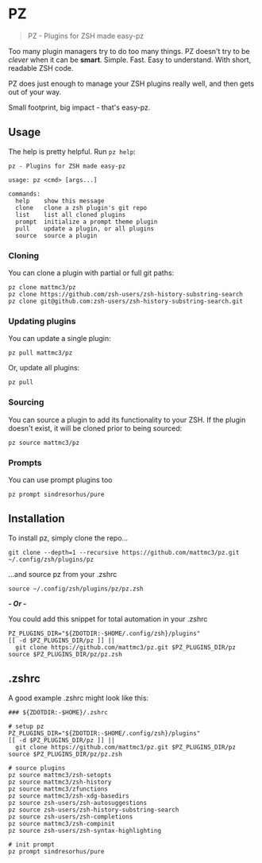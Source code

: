 # PZ

> PZ - Plugins for ZSH made easy-pz

Too many plugin managers try to do too many things.
PZ doesn't try to be _clever_ when it can be **smart**.
Simple. Fast. Easy to understand. With short, readable ZSH code.

PZ does just enough to manage your ZSH plugins really well, and then gets out of your way.

Small footprint, big impact - that's easy-pz.

## Usage

The help is pretty helpful. Run `pz help`:

```text
pz - Plugins for ZSH made easy-pz

usage: pz <cmd> [args...]

commands:
  help    show this message
  clone   clone a zsh plugin's git repo
  list    list all cloned plugins
  prompt  initialize a prompt theme plugin
  pull    update a plugin, or all plugins
  source  source a plugin
```

### Cloning

You can clone a plugin with partial or full git paths:

```shell
pz clone mattmc3/pz
pz clone https://github.com/zsh-users/zsh-history-substring-search
pz clone git@github.com:zsh-users/zsh-history-substring-search.git
```

### Updating plugins

You can update a single plugin:

```shell
pz pull mattmc3/pz
```

Or, update all plugins:

```shell
pz pull
```

### Sourcing

You can source a plugin to add its functionality to your ZSH.
If the plugin doesn't exist, it will be cloned prior to being sourced:

```shell
pz source mattmc3/pz
```

### Prompts

You can use prompt plugins too

```shell
pz prompt sindresorhus/pure
```

## Installation

To install pz, simply clone the repo...

```shell
git clone --depth=1 --recursive https://github.com/mattmc3/pz.git ~/.config/zsh/plugins/pz
```

...and source pz from your .zshrc

```shell
source ~/.config/zsh/plugins/pz/pz.zsh
```

***- Or -***

You could add this snippet for total automation in your .zshrc

```shell
PZ_PLUGINS_DIR="${ZDOTDIR:-$HOME/.config/zsh}/plugins"
[[ -d $PZ_PLUGINS_DIR/pz ]] ||
  git clone https://github.com/mattmc3/pz.git $PZ_PLUGINS_DIR/pz
source $PZ_PLUGINS_DIR/pz/pz.zsh
```

## .zshrc

A good example .zshrc might look like this:

```shell
### ${ZDOTDIR:-$HOME}/.zshrc

# setup pz
PZ_PLUGINS_DIR="${ZDOTDIR:-$HOME/.config/zsh}/plugins"
[[ -d $PZ_PLUGINS_DIR/pz ]] ||
  git clone https://github.com/mattmc3/pz.git $PZ_PLUGINS_DIR/pz
source $PZ_PLUGINS_DIR/pz/pz.zsh

# source plugins
pz source mattmc3/zsh-setopts
pz source mattmc3/zsh-history
pz source mattmc3/zfunctions
pz source mattmc3/zsh-xdg-basedirs
pz source zsh-users/zsh-autosuggestions
pz source zsh-users/zsh-history-substring-search
pz source zsh-users/zsh-completions
pz source mattmc3/zsh-compinit
pz source zsh-users/zsh-syntax-highlighting

# init prompt
pz prompt sindresorhus/pure
```
